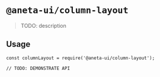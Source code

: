 # `@aneta-ui/column-layout`

> TODO: description

## Usage

```
const columnLayout = require('@aneta-ui/column-layout');

// TODO: DEMONSTRATE API
```
